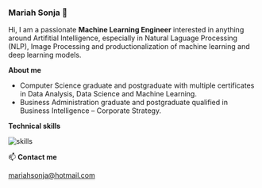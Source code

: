 ### Mariah Sonja 👋

Hi, I am a passionate **Machine Learning Engineer** interested in anything around Artifitial Intelligence, especially in Natural Laguage Processing (NLP), Image Processing and productionalization of machine learning and deep learning models.

**About me** 
 - Computer Science graduate and postgraduate with multiple certificates in Data Analysis, Data Science and Machine Learning.
- Business Administration graduate and postgraduate qualified in Business Intelligence – Corporate Strategy.

**Technical skills**

![skills](./mspp_technical_skills)
 
📫 **Contact me**

mariahsonja@hotmail.com

<!--
**mariahsonja/mariahsonja** is a ✨ _special_ ✨ repository because its `README.md` (this file) appears on your GitHub profile.



-->
